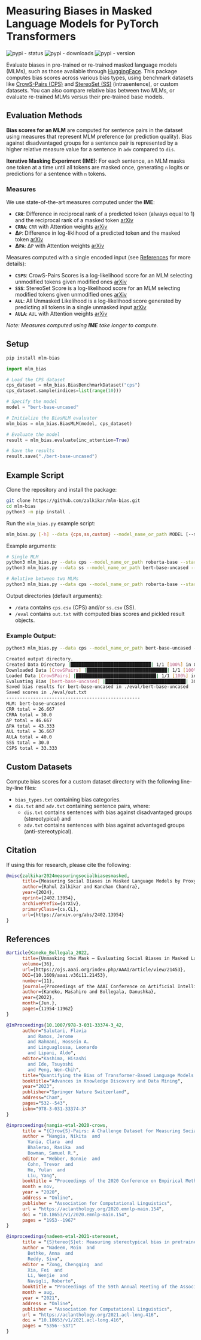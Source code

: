 # Measuring Biases in Masked Language Models for PyTorch Transformers

![pypi - status](https://img.shields.io/badge/status-stable-brightgreen)
![pypi - downloads](https://img.shields.io/pypi/dm/mlm-bias)
![pypi - version](https://img.shields.io/pypi/v/mlm-bias)

Evaluate biases in pre-trained or re-trained masked language models (MLMs), such as those available through [HuggingFace](https://huggingface.co/models). This package computes bias scores across various bias types, using benchmark datasets like [CrowS-Pairs (CPS)](https://github.com/nyu-mll/crows-pairs) and [StereoSet (SS)](https://github.com/moinnadeem/StereoSet) (intrasentence), or custom datasets. You can also compare relative bias between two MLMs, or evaluate re-trained MLMs versus their pre-trained base models.

## Evaluation Methods

**Bias scores for an MLM** are computed for sentence pairs in the dataset using measures that represent MLM preference (or prediction quality). Bias against disadvantaged groups for a sentence pair is represented by a higher relative measure value for a sentence in `adv` compared to `dis`.

**Iterative Masking Experiment (IME)**: For each sentence, an MLM masks one token at a time until all tokens are masked once, generating `n` logits or predictions for a sentence with `n` tokens.

### Measures

We use state-of-the-art measures computed under the **IME**:

- **`CRR`**: Difference in reciprocal rank of a predicted token (always equal to 1) and the reciprocal rank of a masked token [arXiv](https://arxiv.org/abs/2402.13954)
- **`CRRA`**: `CRR` with Attention weights [arXiv](https://arxiv.org/abs/2402.13954)
- **&Delta;`P`**: Difference in log-liklihood of a predicted token and the masked token [arXiv](https://arxiv.org/abs/2402.13954)
- **&Delta;`PA`**: &Delta;`P` with Attention weights [arXiv](https://arxiv.org/abs/2402.13954)

Measures computed with a single encoded input (see [References](#references) for more details):
- **`CSPS`**: CrowS-Pairs Scores is a log-likelihood score for an MLM selecting unmodified tokens given modified ones [arXiv](https://arxiv.org/abs/2010.00133)
- **`SSS`**: StereoSet Score is a log-likelihood score for an MLM selecting modified tokens given unmodified ones [arXiv](https://arxiv.org/abs/2004.09456)
- **`AUL`**: All Unmasked Likelihood is a log-likelihood score generated by predicting all tokens in a single unmasked input [arXiv](https://arxiv.org/abs/2104.07496)
- **`AULA`**: `AUL` with Attention weights [arXiv](https://arxiv.org/abs/2104.07496)

*Note: Measures computed using ***IME*** take longer to compute.*

## Setup

```bash
pip install mlm-bias
```

```python
import mlm_bias

# Load the CPS dataset
cps_dataset = mlm_bias.BiasBenchmarkDataset("cps")
cps_dataset.sample(indices=list(range(10)))

# Specify the model
model = "bert-base-uncased"

# Initialize the BiasMLM evaluator
mlm_bias = mlm_bias.BiasMLM(model, cps_dataset)

# Evaluate the model
result = mlm_bias.evaluate(inc_attention=True)

# Save the results
result.save("./bert-base-uncased")
```

## Example Script

Clone the repository and install the package:

```bash
git clone https://github.com/zalkikar/mlm-bias.git
cd mlm-bias
python3 -m pip install .
```

Run the `mlm_bias.py` example script:

```bash
mlm_bias.py [-h] --data {cps,ss,custom} --model_name_or_path MODEL [--model_name_or_path_2 MODEL2] [--output OUTPUT] [--measures {all,crr,crra,dp,dpa,aul,aula,csps,sss}] [--start S] [--end E]
```

Example arguments:

```bash
# Single MLM
python3 mlm_bias.py --data cps --model_name_or_path roberta-base --start 0 --end 30
python3 mlm_bias.py --data ss --model_name_or_path bert-base-uncased --start 0 --end 30

# Relative between two MLMs
python3 mlm_bias.py --data cps --model_name_or_path roberta-base --start 0 --end 30 --model_name_or_path_2 bert-base-uncased
```

Output directories (default arguments):
- `/data` contains `cps.csv` (CPS) and/or `ss.csv` (SS).
- `/eval` contains `out.txt` with computed bias scores and pickled result objects.


### Example Output:

```bash
python3 mlm_bias.py --data cps --model_name_or_path bert-base-uncased --start 0 --end 30
```

```bash
Created output directory.
Created Data Directory |██████████████████████████████| 1/1 [100%] in 0s ETA: 0s
Downloaded Data [CrowSPairs] |██████████████████████████████| 1/1 [100%] in 0s ETA: 0s
Loaded Data [CrowSPairs] |██████████████████████████████| 1/1 [100%] in 0s ETA: 0s
Evaluating Bias [bert-base-uncased] |██████████████████████████████| 30/30 [100%] in 1m 4s ETA: 0s
Saved bias results for bert-base-uncased in ./eval/bert-base-uncased
Saved scores in ./eval/out.txt
--------------------------------------------------
MLM: bert-base-uncased
CRR total = 26.667
CRRA total = 30.0
ΔP total = 46.667
ΔPA total = 43.333
AUL total = 36.667
AULA total = 40.0
SSS total = 30.0
CSPS total = 33.333
```

## Custom Datasets

Compute bias scores for a custom dataset directory with the following line-by-line files:

- `bias_types.txt` containing bias categories.
- `dis.txt` and `adv.txt` containing sentence pairs, where:
  - `dis.txt` contains sentences with bias against disadvantaged groups (stereotypical) and
  - `adv.txt` contains sentences with bias against advantaged groups (anti-stereotypical).

## Citation

If using this for research, please cite the following:

```bibtex
@misc{zalkikar2024measuringsocialbiasesmasked,
      title={Measuring Social Biases in Masked Language Models by Proxy of Prediction Quality},
      author={Rahul Zalkikar and Kanchan Chandra},
      year={2024},
      eprint={2402.13954},
      archivePrefix={arXiv},
      primaryClass={cs.CL},
      url={https://arxiv.org/abs/2402.13954}
}
```

## References

```bibtex
@article{Kaneko_Bollegala_2022,
      title={Unmasking the Mask – Evaluating Social Biases in Masked Language Models},
      volume={36},
      url={https://ojs.aaai.org/index.php/AAAI/article/view/21453},
      DOI={10.1609/aaai.v36i11.21453},
      number={11},
      journal={Proceedings of the AAAI Conference on Artificial Intelligence},
      author={Kaneko, Masahiro and Bollegala, Danushka},
      year={2022},
      month={Jun.},
      pages={11954-11962}
}
```

```bibtex
@InProceedings{10.1007/978-3-031-33374-3_42,
      author="Salutari, Flavia
        and Ramos, Jerome
        and Rahmani, Hossein A.
        and Linguaglossa, Leonardo
        and Lipani, Aldo",
      editor="Kashima, Hisashi
        and Ide, Tsuyoshi
        and Peng, Wen-Chih",
      title="Quantifying the Bias of Transformer-Based Language Models for African American English in Masked Language Modeling",
      booktitle="Advances in Knowledge Discovery and Data Mining",
      year="2023",
      publisher="Springer Nature Switzerland",
      address="Cham",
      pages="532--543",
      isbn="978-3-031-33374-3"
}
```

```bibtex
@inproceedings{nangia-etal-2020-crows,
      title = "{C}row{S}-Pairs: A Challenge Dataset for Measuring Social Biases in Masked Language Models",
      author = "Nangia, Nikita  and
        Vania, Clara  and
        Bhalerao, Rasika  and
        Bowman, Samuel R.",
      editor = "Webber, Bonnie  and
        Cohn, Trevor  and
        He, Yulan  and
        Liu, Yang",
      booktitle = "Proceedings of the 2020 Conference on Empirical Methods in Natural Language Processing (EMNLP)",
      month = nov,
      year = "2020",
      address = "Online",
      publisher = "Association for Computational Linguistics",
      url = "https://aclanthology.org/2020.emnlp-main.154",
      doi = "10.18653/v1/2020.emnlp-main.154",
      pages = "1953--1967"
}
```

```bibtex
@inproceedings{nadeem-etal-2021-stereoset,
      title = "{S}tereo{S}et: Measuring stereotypical bias in pretrained language models",
      author = "Nadeem, Moin  and
        Bethke, Anna  and
        Reddy, Siva",
      editor = "Zong, Chengqing  and
        Xia, Fei  and
        Li, Wenjie  and
        Navigli, Roberto",
      booktitle = "Proceedings of the 59th Annual Meeting of the Association for Computational Linguistics and the 11th International Joint Conference on Natural Language Processing (Volume 1: Long Papers)",
      month = aug,
      year = "2021",
      address = "Online",
      publisher = "Association for Computational Linguistics",
      url = "https://aclanthology.org/2021.acl-long.416",
      doi = "10.18653/v1/2021.acl-long.416",
      pages = "5356--5371"
}
```
